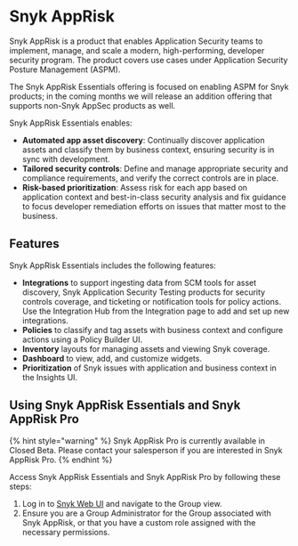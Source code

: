 # Snyk AppRisk

Snyk AppRisk is a product that enables Application Security teams to implement, manage, and scale a modern, high-performing, developer security program. The product covers use cases under Application Security Posture Management (ASPM).

The Snyk AppRisk Essentials offering is focused on enabling ASPM for Snyk products; in the coming months we will release an addition offering that supports non-Snyk AppSec products as well.

Snyk AppRisk Essentials enables:

* **Automated app asset discovery**: Continually discover application assets and classify them by business context, ensuring security is in sync with development.
* **Tailored security controls**: Define and manage appropriate security and compliance requirements, and verify the correct controls are in place.
* **Risk-based prioritization**: Assess risk for each app based on application context and best-in-class security analysis and fix guidance to focus developer remediation efforts on issues that matter most to the business.

## Features

Snyk AppRisk Essentials includes the following features:

* **Integrations** to support ingesting data from SCM tools for asset discovery, Snyk Application Security Testing products for security controls coverage, and ticketing or notification tools for policy actions. Use the Integration Hub from the Integration page to add and set up new integrations.
* **Policies** to classify and tag assets with business context and configure actions using a Policy Builder UI.
* **Inventory** layouts for managing assets and viewing Snyk coverage.
* **Dashboard** to view, add, and customize widgets.
* **Prioritization** of Snyk issues with application and business context in the Insights UI.

## Using Snyk AppRisk Essentials and Snyk AppRisk Pro

{% hint style="warning" %}
Snyk AppRisk Pro is currently available in Closed Beta. Please contact your salesperson if you are interested in Snyk AppRisk Pro.
{% endhint %}

Access Snyk AppRisk Essentials and Snyk AppRisk Pro by following these steps:

1. Log in to [Snyk Web UI](https://docs.snyk.io/getting-started/exploring-the-snyk-web-ui) and navigate to the Group view.
2. Ensure you are a Group Administrator for the Group associated with Snyk AppRisk, or that you have a custom role assigned with the necessary permissions.
